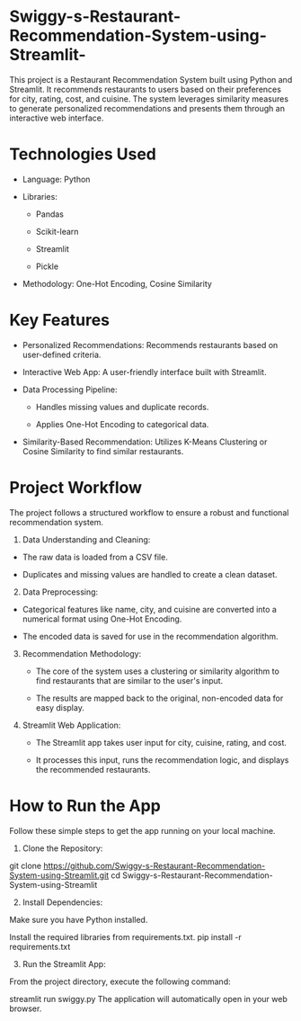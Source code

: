 # Swiggy-s-Restaurant-Recommendation-System-using-Streamlit-

This project is a Restaurant Recommendation System built using Python and Streamlit. It recommends restaurants to users based on their preferences for city, rating, cost, and cuisine. The system leverages similarity measures to generate personalized recommendations and presents them through an interactive web interface.

# Technologies Used

- Language: Python

- Libraries:

     - Pandas

     - Scikit-learn

     - Streamlit

     - Pickle

- Methodology: One-Hot Encoding, Cosine Similarity
  
#  Key Features 

- Personalized Recommendations: Recommends restaurants based on user-defined criteria.

- Interactive Web App: A user-friendly interface built with Streamlit.

- Data Processing Pipeline:

     - Handles missing values and duplicate records.

     - Applies One-Hot Encoding to categorical data.

- Similarity-Based Recommendation: Utilizes K-Means Clustering or Cosine Similarity to find similar restaurants.

# Project Workflow

The project follows a structured workflow to ensure a robust and functional recommendation system.

1. Data Understanding and Cleaning:

  - The raw data is loaded from a CSV file.

  - Duplicates and missing values are handled to create a clean dataset.

2. Data Preprocessing:

  - Categorical features like name, city, and cuisine are converted into a numerical format using One-Hot Encoding.

  - The encoded data is saved for use in the recommendation algorithm.

3. Recommendation Methodology:

   - The core of the system uses a clustering or similarity algorithm to find restaurants that are similar to the user's input.

   - The results are mapped back to the original, non-encoded data for easy display.

4. Streamlit Web Application:

   - The Streamlit app takes user input for city, cuisine, rating, and cost.

   - It processes this input, runs the recommendation logic, and displays the recommended restaurants.

#  How to Run the App
Follow these simple steps to get the app running on your local machine.

1. Clone the Repository:

git clone https://github.com/Swiggy-s-Restaurant-Recommendation-System-using-Streamlit.git
cd Swiggy-s-Restaurant-Recommendation-System-using-Streamlit

2. Install Dependencies:

Make sure you have Python installed.

Install the required libraries from requirements.txt.
pip install -r requirements.txt

3. Run the Streamlit App:

From the project directory, execute the following command:

streamlit run swiggy.py
The application will automatically open in your web browser.

